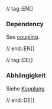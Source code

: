 // tag::EN[]
### Dependency

See [coupling](#term-coupling).


// end::EN[]

// tag::DE[]
### Abhängigkeit

Siehe [Kopplung](#term-coupling).



// end::DE[]

